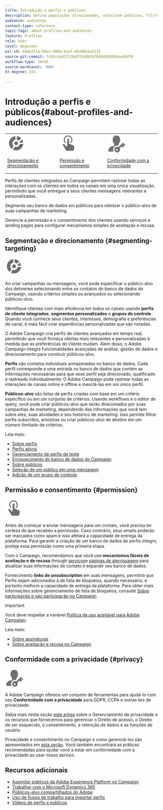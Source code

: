 ```yaml
---
title: Introdução a perfis e públicos
description: Defina populações direcionadas, selecione públicos, filtre destinatários, colete dados e atualize perfis.
audience: audiences
content-type: reference
topic-tags: about-profiles-and-audiences
feature: Profiles
role: User
level: Beginner
exl-id: b4de2f1a-09ec-486d-b1ef-66208cbe211f
source-git-commit: fcb5c4a92f23bdffd1082b7b044b5859dead9d70
workflow-type: tm+mt
source-wordcount: '604'
ht-degree: 25%

---
```


# Introdução a perfis e públicos{#about-profiles-and-audiences}

<table>
<tr>
<td><img src="assets/do-not-localize/icon_segment.svg" width="60px"><p><a href="#segmenting-targeting">Segmentação e direcionamento</a></p></td>
<td><img src="assets/do-not-localize/icon_permission.svg" width="60px"><p><a href="#permission">Permissão e consentimento</a></p></td>
<td><img src="assets/do-not-localize/icon_privacy.svg" width="60px"><p><a href="#privacy">Conformidade com a privacidade</a></p></td></tr>
</table>

Perfis de clientes integrados ao Campaign permitem rastrear todas as interações com os clientes em todos os canais em uma única visualização, permitindo que você entregue a seus clientes mensagens relevantes e personalizadas.

Segmente seu banco de dados em públicos para otimizar o público-alvo de suas campanhas de marketing.

Gerencie a permissão e o consentimento dos clientes usando serviços e landing pages para configurar mecanismos simples de aceitação e recusa.

## Segmentação e direcionamento {#segmenting-targeting}

<img src="assets/do-not-localize/icon_segment.svg" width="60px">

Ao criar campanhas ou mensagens, você pode especificar o público-alvo dos deliveries selecionando entre os contatos do banco de dados do Campaign, usando critérios simples ou avançados ou selecionando públicos-alvo.

Identifique clientes com mais eficiência em todos os canais usando **perfis de cliente integrados**, **segmentos personalizados** e **grupos de controle**. Quando você conhece seus clientes, interesses, demografia e preferências de canal, é mais fácil criar experiências personalizadas que são notadas.

O Adobe Campaign cria perfis de clientes avançados em tempo real, permitindo que você forneça ofertas mais relevantes e personalizadas à medida que as preferências do cliente mudam. Além disso, o Adobe Campaign integra funcionalidades avançadas de análise, gestão de dados e direcionamento para construir públicos-alvo.

**Perfis** são contatos individuais armazenados no banco de dados. Cada perfil corresponde a uma entrada no banco de dados que contém as informações necessárias para que esse perfil seja direcionado, qualificado e rastreado individualmente: O Adobe Campaign pode rastrear todas as interações de canais online e offline e mesclá-las em um único perfil.

**Públicos-alvo** são listas de perfis criadas com base em um critério específico ou em um conjunto de critérios. Usando workflows e o editor de query, você pode criar públicos-alvo que serão direcionados por suas campanhas de marketing, dependendo das informações que você tem sobre eles, suas atividades e seu histórico de marketing. Isso permite filtrar perfis subscritos, amostras ou criar públicos-alvo de destino em um número ilimitado de critérios.

Leia mais:

* [Sobre perfis](../../audiences/using/about-profiles.md)
* [Perfis ativos](../../audiences/using/active-profiles.md)
* [Gerenciamento de perfis de teste](../../audiences/using/managing-test-profiles.md)
* [Enriquecimento do banco de dados do Campaign](../../audiences/using/enriching-campaign-database.md)
* [Sobre públicos](../../audiences/using/about-audiences.md)
* [Seleção de um público em uma mensagem](../../audiences/using/selecting-an-audience-in-a-message.md)
* [Adição de um grupo de controle](../../sending/using/control-group.md)

## Permissão e consentimento {#permission}

<img src="assets/do-not-localize/icon_permission.svg"  width="60px">

Antes de começar a enviar mensagens para um contato, você precisa ter certeza de que recebeu a permissão. Caso contrário, seus emails poderão ser marcados como spam e isso afetará a capacidade de entrega da plataforma. Para garantir a criação de um banco de dados de perfis íntegro, proteja essa permissão como uma primeira etapa.

Com o Campaign, recomendamos que você use **mecanismos fáceis de aceitação e de recusa** through [serviços](../../audiences/using/creating-a-service.md)e [páginas de aterrissagem](../../channels/using/getting-started-with-landing-pages.md) para atualizar suas informações de contato e expandir seu banco de dados.

Fornecimento **links de unsubscription** em suas mensagens, permitirá que Perfis sejam adicionados à  de lista de bloqueios, quando necessário, e portanto melhore a capacidade de entrega da plataforma. Para obter mais informações sobre gerenciamento de lista de bloqueios, consulte [Sobre participação e não participação no Campaign](../../audiences/using/about-opt-in-and-opt-out-in-campaign.md).

>[!IMPORTANT]
>
>Você deve respeitar a variável [Política de uso aceitável para Adobe Campaign](https://www.adobe.com/legal/terms/aup.html).

Leia mais:

* [Sobre assinaturas](../../audiences/using/about-subscriptions.md)
* [Sobre aceitação e recusa no Campaign](../../audiences/using/about-opt-in-and-opt-out-in-campaign.md)

## Conformidade com a privacidade {#privacy}

<img src="assets/do-not-localize/icon_privacy.svg" width="60px">

A Adobe Campaign oferece um conjunto de ferramentas para ajudá-lo com seu **Conformidade com a privacidade** para GDPR, CCPA e outras leis de privacidade.

Saiba mais nesta seção [este artigo](https://helpx.adobe.com/br/campaign/kb/campaign-privacy.html) sobre o Gerenciamento de privacidade e os recursos que fornecemos para gerenciar o Direito de acesso, o Direito de ser esquecido, o consentimento, a retenção de dados e as funções de usuário.

Privacidade e consentimento no Campaign e como gerenciá-los são apresentados em [esta seção](../../start/using/privacy.md). Você também encontrará as práticas recomendadas para ajudar você a estar em conformidade com a privacidade ao usar nosso serviço.

## Recursos adicionais

* [Assimilar públicos da Adobe Experience Platform no Campaign](../../integrating/using/ingest-aep-data.md)
* [Trabalhar com o Microsoft Dynamics 365](../../integrating/using/d365-acs-get-started.md)
* [Públicos-alvo compartilhados do Adobe](../../integrating/using/sharing-audiences-with-audience-manager-or-people-core-service.md)
* [Uso de fluxos de trabalho para importar perfis](../../automating/using/creating-import-workflow-templates.md)
* [Vídeos de perfis e públicos](https://experienceleague.adobe.com/docs/campaign-standard-learn/tutorials/profiles-and-audiences/creating-profiles-and-audiences.html)
